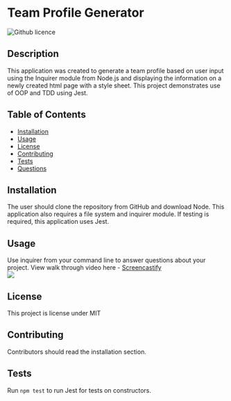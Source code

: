 # Team Profile Generator 
![Github licence](http://img.shields.io/badge/license-MIT-blue.svg)

## Description 
This application was created to generate a team profile based on user input using the Inquirer module from Node.js and displaying the information on a newly created html page with a style sheet. This project demonstrates use of OOP and TDD using Jest. 
 
## Table of Contents
* [Installation](#installation)
* [Usage](#usage)
* [License](#license)
* [Contributing](#contributing)
* [Tests](#tests)
* [Questions](#questions)

## Installation 
The user should clone the repository from GitHub and download Node. This application also requires a file system and inquirer module. If testing is required, this application uses Jest. 

## Usage 
Use inquirer from your command line to answer questions about your project.
View walk through video here - [Screencastify]()<br>
<img src="![Screen shot 11](https://user-images.githubusercontent.com/106162334/200942984-7ce7abbe-33d4-445a-9026-9b3c29981b0e.PNG)
">

## License 
This project is license under MIT

## Contributing 
Contributors should read the installation section. 

## Tests
Run `npm test` to run Jest for tests on constructors. 

